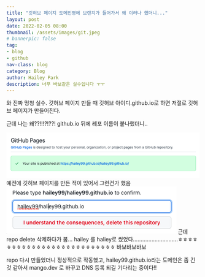 ```yaml
---
title: "깃허브 페이지 도메인명에 브랜치가 들어가서 왜 이러나 했더니..."
layout: post
date: 2022-02-05 08:00
thumbnail: /assets/images/git.jpeg
# bannerpic: false
tag:
- blog
- github
nav-class: blog
category: Blog
author: Hailey Park
description: 너무 바보같은 실수입니다 ㅜㅜ 
---
```


와 진짜 멍청 실수. 
깃허브 페이지 만들 때 깃허브 아이디.github.io로 하면 저절로 깃허브 페이지가 만들어진다. 

근데 나는 왜??!!!?!??! github.io 뒤에 레포 이름이 붙나했더니..

![](/assets/images/gh1.png)
예전에 깃허브 페이지를 만든 적이 있어서 그런건가 했음
![](/assets/images/gh2.png)
근데 repo delete 삭제하다가 봄... hailey 를 haliey로 썼었다.............................ㅎㅎㅎㅎㅎㅎㅎㅎㅎㅎㅎㅎㅎㅎㅎㅎㅎㅎㅎㅎㅎㅎㅎㅎㅎㅎ
바보바보바보

repo 다시 만들었더니 정상적으로 작동했고, hailey99.github.io라는 도메인은 좀 긴 것 같아서 mango.dev 로 바꾸고 DNS 등록 되길 기다리는 중이다!!
